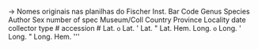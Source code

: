 -> Nomes originais nas planilhas do Fischer
    Inst. Bar Code
    Genus
    Species
    Author
    Sex
    number of spec
    Museum/Coll
    Country
    Province
    Locality
    date
    collector
    type #
    accession #
    Lat. <span style="font-family: Arial;font-size: 13px;">o</span>
    Lat. '
    Lat. "
    Lat. Hem.
    Long. <span style="font-family: Arial;font-size: 13px;">o</span>
    Long. '
    Long. "
    Long. Hem.
'''
